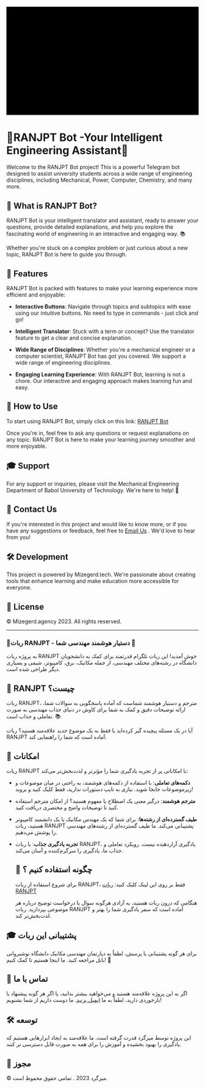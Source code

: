 ![RANJPT](https://github.com/mizegerd-tech/RanJPT-AI/blob/main/animationdark.gif)

# 🚀RANJPT Bot -Your Intelligent Engineering Assistant🤖
Welcome to the RANJPT Bot project! This is a powerful Telegram bot designed to assist university students across a wide range of engineering disciplines, including Mechanical, Power, Computer, Chemistry, and many more.

## 🎯 What is RANJPT Bot?
RANJPT Bot is your intelligent translator and assistant, ready to answer your questions, provide detailed explanations, and help you explore the fascinating world of engineering in an interactive and engaging way. 📚

Whether you're stuck on a complex problem or just curious about a new topic, RANJPT Bot is here to guide you through.

## 🎁 Features
RANJPT Bot is packed with features to make your learning experience more efficient and enjoyable:

- **Interactive Buttons**: Navigate through topics and subtopics with ease using our intuitive buttons. No need to type in commands - just click and go!

- **Intelligent Translator**: Stuck with a term or concept? Use the translator feature to get a clear and concise explanation.

- **Wide Range of Disciplines**: Whether you're a mechanical engineer or a computer scientist, RANJPT Bot has got you covered. We support a wide range of engineering disciplines.

- **Engaging Learning Experience**: With RANJPT Bot, learning is not a chore. Our interactive and engaging approach makes learning fun and easy.

## 📱 How to Use
To start using RANJPT Bot, simply click on this link: [RANJPT Bot](https://t.me/RANJPT_bot)

Once you're in, feel free to ask any questions or request explanations on any topic. RANJPT Bot is here to make your learning journey smoother and more enjoyable.

## 🎓 Support
For any support or inquiries, please visit the Mechanical Engineering Department of Babol University of Technology. We're here to help! 🚀

## 📧 Contact Us
If you're interested in this project and would like to know more, or if you have any suggestions or feedback, feel free to [Email Us](mailto:theroundtable1399@gmail.com) . We'd love to hear from you!

## 🛠️ Development
This project is powered by Mizegerd.tech. We're passionate about creating tools that enhance learning and make education more accessible for everyone.

## 📜 License
© Mizegerd.agency 2023. All rights reserved.












--------------------------------------------------------------------





### 🚀ربات RANJPT - دستیار هوشمند مهندسی شما 🤖

به پروژه ربات RANJPT خوش آمدید! این ربات تلگرام قدرتمند برای کمک به دانشجویان دانشگاه در رشته‌های مختلف مهندسی، از جمله مکانیک، برق، کامپیوتر، شیمی و بسیاری دیگر طراحی شده است.

## 🎯 RANJPT چیست؟

ربات RANJPT، مترجم و دستیار هوشمند شماست که آماده پاسخگویی به سوالات شما، ارائه توضیحات دقیق و کمک به شما برای کاوش در دنیای جذاب مهندسی به صورت تعاملی و جذاب است. 📚

آیا در یک مسئله پیچیده گیر کرده‌اید یا فقط به یک موضوع جدید علاقه‌مند هستید؟ ربات RANJPT آماده است که شما را راهنمایی کند.

## 🎁 امکانات


ربات RANJPT با امکاناتی پر از تجربه یادگیری شما را مؤثرتر و لذت‌بخش‌تر می‌کند:

- **دکمه‌های تعاملی**: با استفاده از دکمه‌های هوشمند، به راحتی در میان موضوعات و زیرموضوعات جابجا شوید. نیازی به تایپ دستورات ندارید، فقط کلیک کنید و بروید!

- **مترجم هوشمند**: درگیر معنی یک اصطلاح یا مفهوم هستید؟ از امکان مترجم استفاده کنید تا توضیحات واضح و مختصری دریافت کنید.

- **طیف گسترده‌ای از رشته‌ها**: برای شما که یک مهندس مکانیک یا یک دانشمند کامپیوتر هستید، ربات RANJPT پشتیبانی می‌کند. ما طیف گسترده‌ای از رشته‌های مهندسی را پوشش می‌دهیم.

- **تجربه یادگیری جذاب**: با ربات RANJPT، یادگیری آزاردهنده نیست. رویکرد تعاملی و جذاب ما، یادگیری را سرگرم‌کننده و آسان می‌کند.


  ## 📱 چگونه استفاده کنیم ؟

  برای شروع استفاده از ربات RANJPT، فقط بر روی این لینک کلیک کنید: [ربات RANJPT](https://t.me/RANJPT_bot)

  هنگامی که درون ربات هستید، به آزادی هرگونه سوال یا درخواست توضیح درباره هر موضوعی بپردازید. ربات RANJPT آماده است که سفر یادگیری شما را بهتر و لذت‌بخش‌تر کند.



## 🎓 پشتیبانی این ربات

برای هر گونه پشتیبانی یا پرسش، لطفاً به دپارتمان مهندسی مکانیک دانشگاه نوشیروانی بابل مراجعه کنید. ما اینجا هستیم تا کمک کنیم! 🚀



## 📧 تماس با ما

اگر به این پروژه علاقه‌مند هستید و می‌خواهید بیشتر بدانید، یا اگر هر گونه پیشنهاد یا بازخوردی دارید، لطفاً به ما [ایمیل بزنید](mailto:theroundtable1399@gmail.com). ما دوست داریم از شما بشنویم!

## 🛠️ توسعه


این پروژه توسط میزگرد قدرت گرفته است. ما علاقه‌مند به ایجاد ابزارهایی هستیم که یادگیری را بهبود بخشیده و آموزش را برای همه به صورت قابل دسترسی تر کنند.

## 📜 مجوز
© میزگرد 2023 . تمامی حقوق محفوظ است.





